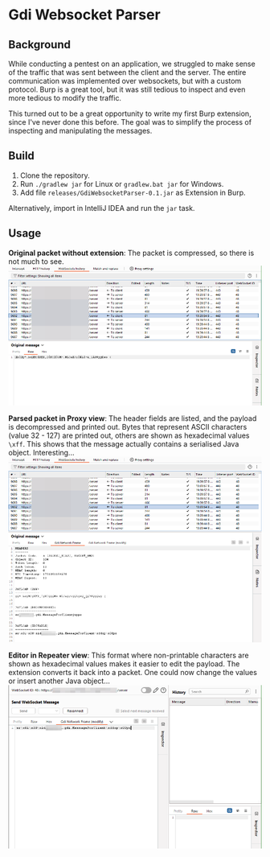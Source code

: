 # Gdi Websocket Parser
## Background
While conducting a pentest on an application, we struggled to make sense of the traffic that was sent between the client and the server. The entire communication was implemented over websockets, but with a custom protocol. Burp is a great tool, but it was still tedious to inspect and even more tedious to modify the traffic. 

This turned out to be a great opportunity to write my first Burp extension, since I've never done this before. The goal was to simplify the process of inspecting and manipulating the messages.


## Build
1. Clone the repository.
2. Run `./gradlew jar` for Linux or `gradlew.bat jar` for Windows.
3. Add file `releases/GdiWebsocketParser-0.1.jar` as Extension in Burp.

Alternatively, import in IntelliJ IDEA and run the `jar` task.

## Usage
**Original packet without extension**: The packet is compressed, so there is not much to see.
![img.png](img.png)


**Parsed packet in Proxy view**: The header fields are listed, and the payload is decompressed and printed out. Bytes that represent ASCII characters (value 32 - 127) are printed out, others are shown as hexadecimal values `\xff`.
This shows that the message actually contains a serialised Java object. Interesting...
![img_1.png](img_1.png)


**Editor in Repeater view**: This format where non-printable characters are shown as hexadecimal values makes it easier to edit the payload. The extension converts it back into a packet. One could now change the values or insert another Java object...
![img_2.png](img_2.png)